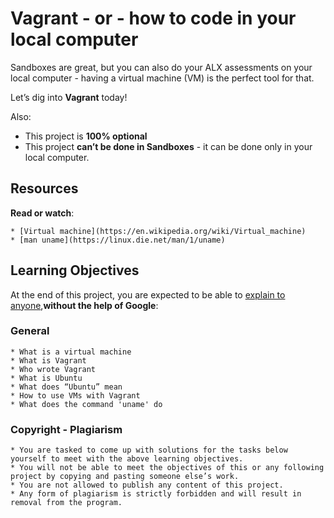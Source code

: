 # Vagrant - or - how to code in your local computer
Sandboxes are great, but you can also do your ALX assessments on your local computer - having a virtual machine (VM) is the perfect tool for that.

Let’s dig into **Vagrant** today!

Also:

   * This project is **100% optional**
   * This project **can’t be done in Sandboxes** - it can be done only in your local computer.

## Resources

**Read or watch**:

    * [Virtual machine](https://en.wikipedia.org/wiki/Virtual_machine)
    * [man uname](https://linux.die.net/man/1/uname)

## Learning Objectives

At the end of this project, you are expected to be able to [explain to anyone](https://fs.blog/feynman-learning-technique/),**without the help of Google**:

### General

    * What is a virtual machine
    * What is Vagrant
    * Who wrote Vagrant
    * What is Ubuntu
    * What does “Ubuntu” mean
    * How to use VMs with Vagrant
    * What does the command 'uname' do

### Copyright - Plagiarism

    * You are tasked to come up with solutions for the tasks below yourself to meet with the above learning objectives.
    * You will not be able to meet the objectives of this or any following project by copying and pasting someone else’s work.
    * You are not allowed to publish any content of this project.
    * Any form of plagiarism is strictly forbidden and will result in removal from the program.


